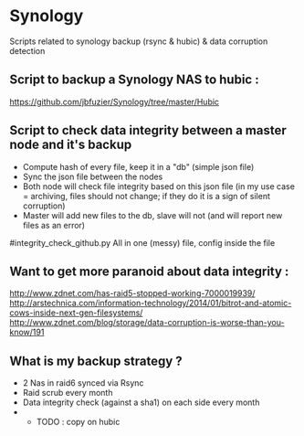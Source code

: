 Synology
========

Scripts related to synology backup (rsync &amp; hubic) &amp; data corruption detection 


## Script to backup a Synology NAS to hubic : 
https://github.com/jbfuzier/Synology/tree/master/Hubic


## Script to check data integrity between a master node and it's backup
* Compute hash of every file, keep it in a "db" (simple json file)
* Sync the json file between the nodes
* Both node will check file integrity based on this json file (in my use case = archiving, files should not change; if they do it is a sign of silent corruption)
* Master will add new files to the db, slave will not (and will report new files as an error)

#integrity_check_github.py
All in one (messy) file, config inside the file


## Want to get more paranoid about data integrity :
http://www.zdnet.com/has-raid5-stopped-working-7000019939/
http://arstechnica.com/information-technology/2014/01/bitrot-and-atomic-cows-inside-next-gen-filesystems/
http://www.zdnet.com/blog/storage/data-corruption-is-worse-than-you-know/191


## What is my backup strategy ?
* 2 Nas in raid6 synced via Rsync
* Raid scrub every month
* Data integrity check (against a sha1) on each side every month
* + TODO : copy on hubic
